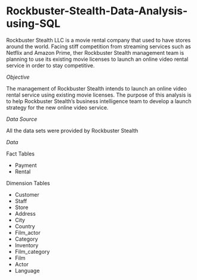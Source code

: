 # Rockbuster-Stealth-Data-Analysis-using-SQL

Rockbuster Stealth LLC is a movie rental company that used to have stores around the world. Facing stiff competition from streaming services such as Netflix and Amazon Prime, ther Rockbuster Stealth management team is planning to use its existing movie licenses to launch an online video rental service in order to stay competitive.

_Objective_

The management of Rockbuster Stealth intends to launch an online video rental service using existing movie licenses.
The purpose of this analysis is to help Rockbuster Stealth’s business intelligence team to develop a launch strategy for the new online video service.

_Data Source_ 

All the data sets were provided by Rockbuster Stealth

_Data_

Fact Tables

- Payment
- Rental

Dimension Tables

- Customer
- Staff
- Store
- Address
- City
- Country
- Film_actor
- Category
- Inventory
- Film_category
- Film
- Actor
- Language

